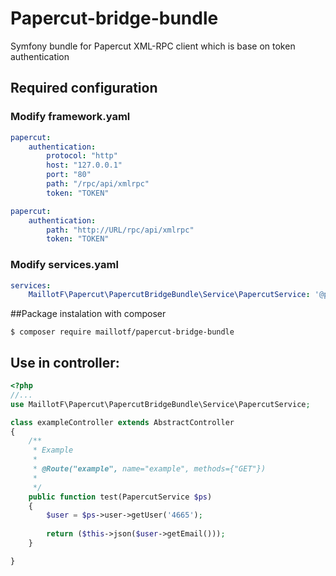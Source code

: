 # Papercut-bridge-bundle

Symfony bundle for Papercut XML-RPC client which is base on token authentication

## Required configuration

### Modify framework.yaml
```yaml
papercut:
    authentication:
        protocol: "http"
        host: "127.0.0.1"
        port: "80"
        path: "/rpc/api/xmlrpc"
        token: "TOKEN"
```

```yaml
papercut:
    authentication:
        path: "http://URL/rpc/api/xmlrpc"
        token: "TOKEN"
```

### Modify services.yaml
```yaml
services:
    MaillotF\Papercut\PapercutBridgeBundle\Service\PapercutService: '@papercut.service'
```

##Package instalation with composer

```console
$ composer require maillotf/papercut-bridge-bundle
```

## Use in controller:

```php
<?php
//...
use MaillotF\Papercut\PapercutBridgeBundle\Service\PapercutService;

class exampleController extends AbstractController
{
	/**
	 * Example
	 * 
	 * @Route("example", name="example", methods={"GET"})
	 * 
	 */
	public function test(PapercutService $ps)
	{
		$user = $ps->user->getUser('4665');
		
		return ($this->json($user->getEmail()));
	}

}
```